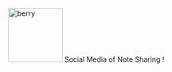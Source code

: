 <img width="109" alt="berry" src="https://user-images.githubusercontent.com/25486099/61168219-695bc000-a553-11e9-92cb-abea8d2a72c3.PNG">
Social Media of Note Sharing !
